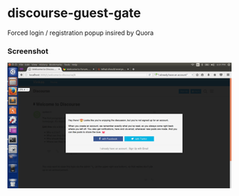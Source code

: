 # discourse-guest-gate

Forced login / registration popup insired by Quora

### Screenshot

![Screenshot](screenshot.png)
